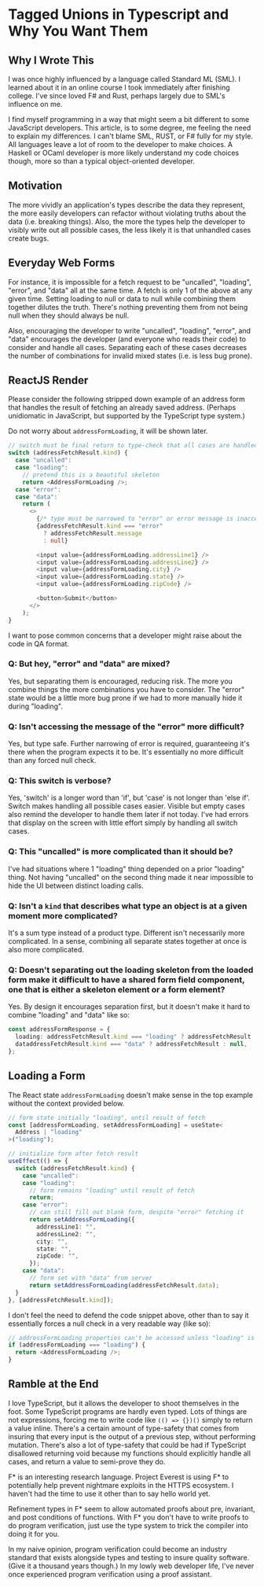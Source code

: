 # Tagged Unions in Typescript and Why You Want Them

## Why I Wrote This

I was once highly influenced by a language called Standard ML (SML). I learned about it in an online course I took immediately after finishing college. I've since loved F# and Rust, perhaps largely due to SML's influence on me.

I find myself programming in a way that might seem a bit different to some JavaScript developers. This article, is to some degree, me feeling the need to explain my differences. I can't blame SML, RUST, or F# fully for my style. All languages leave a lot of room to the developer to make choices. A Haskell or OCaml developer is more likely understand my code choices though, more so than a typical object-oriented developer.

## Motivation

The more vividly an application's types describe the data they represent, the more easily developers can refactor without violating truths about the data (i.e. breaking things). Also, the more the types help the developer to visibly write out all possible cases, the less likely it is that unhandled cases create bugs.

## Everyday Web Forms

For instance, it is impossible for a fetch request to be "uncalled", "loading", "error", and "data" all at the same time. A fetch is only 1 of the above at any given time. Setting loading to null or data to null while combining them together dilutes the truth. There's nothing preventing them from not being null when they should always be null.

Also, encouraging the developer to write "uncalled", "loading", "error", and "data" encourages the developer (and everyone who reads their code) to consider and handle all cases. Separating each of these cases decreases the number of combinations for invalid mixed states (i.e. is less bug prone).

## ReactJS Render

Please consider the following stripped down example of an address form that handles the result of fetching an already saved address. (Perhaps unidiomatic in JavaScript, but supported by the TypeScript type system.)

Do not worry about `addressFormLoading`, it will be shown later.

```ts
// switch must be final return to type-check that all cases are handled
switch (addressFetchResult.kind) {
  case "uncalled":
  case "loading":
    // pretend this is a beautiful skeleton
    return <AddressFormLoading />;
  case "error":
  case "data":
    return (
      <>
        {/* type must be narrowed to "error" or error message is inaccessible */}
        {addressFetchResult.kind === "error"
          ? addressFetchResult.message
          : null}

        <input value={addressFormLoading.addressLine1} />
        <input value={addressFormLoading.addressLine2} />
        <input value={addressFormLoading.city} />
        <input value={addressFormLoading.state} />
        <input value={addressFormLoading.zipCode} />

        <button>Submit</button>
      </>
    );
}
```

I want to pose common concerns that a developer might raise about the code in QA format.

### Q: But hey, "error" and "data" are mixed?

Yes, but separating them is encouraged, reducing risk. The more you combine things the more combinations you have to consider. The "error" state would be a little more bug prone if we had to more manually hide it during "loading".

### Q: Isn't accessing the message of the "error" more difficult?

Yes, but type safe. Further narrowing of error is required, guaranteeing it's there when the program expects it to be. It's essentially no more difficult than any forced null check.

### Q: This switch is verbose?

Yes, 'switch' is a longer word than 'if', but 'case' is not longer than 'else if'. Switch makes handling all possible cases easier. Visible but empty cases also remind the developer to handle them later if not today. I've had errors that display on the screen with little effort simply by handling all switch cases.

### Q: This "uncalled" is more complicated than it should be?

I've had situations where 1 "loading" thing depended on a prior "loading" thing. Not having "uncalled" on the second thing made it near impossible to hide the UI between distinct loading calls.

### Q: Isn't a `kind` that describes what type an object is at a given moment more complicated?

It's a sum type instead of a product type. Different isn't necessarily more complicated. In a sense, combining all separate states together at once is also more complicated.

### Q: Doesn't separating out the loading skeleton from the loaded form make it difficult to have a shared form field component, one that is either a skeleton element or a form element?

Yes. By design it encourages separation first, but it doesn't make it hard to combine "loading" and "data" like so:

```ts
const addressFormResponse = {
  loading: addressFetchResult.kind === "loading" ? addressFetchResult : null,
  dataddressFetchResult.kind === "data" ? addressFetchResult : null,
};
```

## Loading a Form

The React state `addressFormLoading` doesn't make sense in the top example without the context provided below.

```ts
// form state initially "loading", until result of fetch
const [addressFormLoading, setAddressFormLoading] = useState<
  Address | "loading"
>("loading");

// initialize form after fetch result
useEffect(() => {
  switch (addressFetchResult.kind) {
    case "uncalled":
    case "loading":
      // form remains "loading" until result of fetch
      return;
    case "error":
      // can still fill out blank form, despite "error" fetching it
      return setAddressFormLoading({
        addressLine1: "",
        addressLine2: "",
        city: "",
        state: "",
        zipCode: "",
      });
    case "data":
      // form set with "data" from server
      return setAddressFormLoading(addressFetchResult.data);
  }
}, [addressFetchResult.kind]);
```

I don't feel the need to defend the code snippet above, other than to say it essentially forces a null check in a very readable way (like so):

```ts
// addressFormLoading properties can't be accessed unless "loading" is handled
if (addressFormLoading === "loading") {
  return <AddressFormLoading />;
}
```

## Ramble at the End

I love TypeScript, but it allows the developer to shoot themselves in the foot. Some TypeScript programs are hardly even typed. Lots of things are not expressions, forcing me to write code like `(() => {})()` simply to return a value inline. There's a certain amount of type-safety that comes from insuring that every input is the output of a previous step, without performing mutation. There's also a lot of type-safety that could be had if TypeScript disallowed returning void because my functions should explicitly handle all cases, and return a value to semi-prove they do.

F\* is an interesting research language. Project Everest is using F\* to potentially help prevent nightmare exploits in the HTTPS ecosystem. I haven't had the time to use it other than to say hello world yet.

Refinement types in F\* seem to allow automated proofs about pre, invariant, and post conditions of functions. With F\* you don't have to write proofs to do program verification, just use the type system to trick the compiler into doing it for you.

In my naive opinion, program verification could become an industry standard that exists alongside types and testing to insure quality software. (Give it a thousand years though.) In my lowly web developer life, I've never once experienced program verification using a proof assistant.
